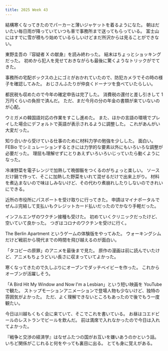 ```yaml
---
title: 2025 Week 43
---
```


結構寒くなってきたのでパーカーと薄いジャケットを着るようになた。
朝はだいたい毎日雨が降っていていつも車で事務所まで送ってもらっている。
富士山にはすでに雪が積もり始めているらしいけどまだ所沢からは見ることができない。

東野圭吾の『容疑者 X の献身』を読み終わった。
結末はちょっとショッキングだった。
初めから犯人を見せておきながらも最後に驚くようなトリックがでてきた。

事務所の宅配ボックスの上にゴミがおかれていたので、防犯カメラでその時の様子を確認してみた。
おじさんふたりが仲良くドーナツを食べていたらしい。

都民税も収めたので今年の確定申告は完了した。
消費税の還付と差し引きして 1 万円くらいの負担で済んだ。
ただ、まだ今月の分の年金の書類が来ていないのが心配。

ウミガメの韓国語対応の作業をすこし進めた。
また、ほかの言語の環境でプレイした場合にデフォルトで英語が表示されるように調整した。
これがあんがい大変だった。

知り合いから受けている仕事のために材料力学の勉強を少しした。
面白い。
FEBio でシミュレーションするときには力学的な要素以外にもいろいろな調整が必要だった。
理屈も理解せずにとりあえずいろいろいじっていたら動くようになった。

冷凍野菜を電子レンジで加熱して晩御飯をつくるのがちょっと楽しい。
ソースだけ鍋で作って、そこに加熱した野菜をいれて混ぜるだけで出来上がり。
材料を煮込まないので味はしみないけど、その代わり煮崩れしたりしないのできれいにできる。

近所の市役所にパスポートを受け取りに行ってきた。
申請はマイナポータルでぜんぶ完結して支払いもクレジットカード払いだったのでかなり手軽だった。

インフルエンザのワクチン接種も受けた。
初めていくクリニックだったけど、空いていて良かった。
つぎはコロナのワクチンを受けに行く。

The Berlin Apartment というゲームの体験版をやってみた。
ウォーキングシムだけど戦前から現代までの時間を飛び越えるのが面白い。

「タコピーの原罪」のアニメを最後まで見た。
原作の漫画は前に読んでいたけど、アニメもちょうどいい長さに収まっていてよかった。

寒くなってきたので久しぶりにオーブンでダッチベイビーを作った。
これからオーブンが活躍しそう。

「A Bird Hit My Window and Now I'm a Lesbian」という短い映画を YouTube で観た。
ストップモーションアニメーションで登場人物も少ないけど、独特の雰囲気がよかった。
ただ、よく理解できないところもあったので後でもう一度観たい。

今日は川越もくもく会に来ていて、そこでこれを書いている。
お昼はコエドビールのレストランでビールを飲んだ。
前は満席で入れなかったので今日は入れてよかった。

『戦争と交渉の経済学』はなぜふたつの国がお互いを嫌いあうのかという話。
いちど関係がこじれると何をやっても裏目に出る。
とても身に覚えがある。

